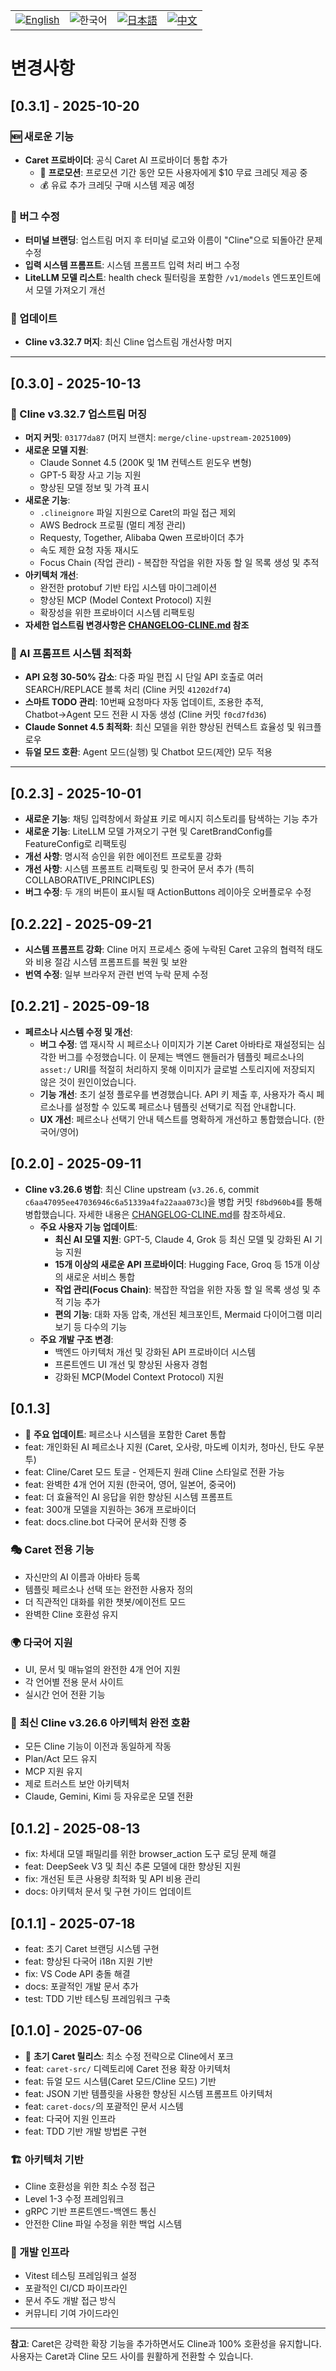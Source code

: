 <div align="center">
  <table>
    <tr>
      <td align="center">
        <a href="../../CHANGELOG.md">
          <img src="https://img.shields.io/badge/English-2563eb?style=for-the-badge&labelColor=1e40af" alt="English"/>
        </a>
      </td>
      <td align="center">
        <img src="https://img.shields.io/badge/한국어-16a34a?style=for-the-badge&labelColor=15803d" alt="한국어"/>
      </td>
      <td align="center">
        <a href="../ja/CHANGELOG.md">
          <img src="https://img.shields.io/badge/日本語-ea580c?style=for-the-badge&labelColor=c2410c" alt="日本語"/>
        </a>
      </td>
      <td align="center">
        <a href="../zh-cn/CHANGELOG.md">
          <img src="https://img.shields.io/badge/中文-dc2626?style=for-the-badge&labelColor=b91c1c" alt="中文"/>
        </a>
      </td>
    </tr>
  </table>
</div>

# 변경사항

## [0.3.1] - 2025-10-20

### 🆕 새로운 기능
- **Caret 프로바이더**: 공식 Caret AI 프로바이더 통합 추가
  - 🎁 **프로모션**: 프로모션 기간 동안 모든 사용자에게 $10 무료 크레딧 제공 중
  - 💰 유료 추가 크레딧 구매 시스템 제공 예정

### 🐛 버그 수정
- **터미널 브랜딩**: 업스트림 머지 후 터미널 로고와 이름이 "Cline"으로 되돌아간 문제 수정
- **입력 시스템 프롬프트**: 시스템 프롬프트 입력 처리 버그 수정
- **LiteLLM 모델 리스트**: health check 필터링을 포함한 `/v1/models` 엔드포인트에서 모델 가져오기 개선

### 🔄 업데이트
- **Cline v3.32.7 머지**: 최신 Cline 업스트림 개선사항 머지

---

## [0.3.0] - 2025-10-13

### 🎉 Cline v3.32.7 업스트림 머징

- **머지 커밋**: `03177da87` (머지 브랜치: `merge/cline-upstream-20251009`)
- **새로운 모델 지원**:
  - Claude Sonnet 4.5 (200K 및 1M 컨텍스트 윈도우 변형)
  - GPT-5 확장 사고 기능 지원
  - 향상된 모델 정보 및 가격 표시
- **새로운 기능**:
  - `.clineignore` 파일 지원으로 Caret의 파일 접근 제외
  - AWS Bedrock 프로필 (멀티 계정 관리)
  - Requesty, Together, Alibaba Qwen 프로바이더 추가
  - 속도 제한 요청 자동 재시도
  - Focus Chain (작업 관리) - 복잡한 작업을 위한 자동 할 일 목록 생성 및 추적
- **아키텍처 개선**:
  - 완전한 protobuf 기반 타입 시스템 마이그레이션
  - 향상된 MCP (Model Context Protocol) 지원
  - 확장성을 위한 프로바이더 시스템 리팩토링
- **자세한 업스트림 변경사항은 [CHANGELOG-CLINE.md](../../CHANGELOG-CLINE.md) 참조**

### 🚀 AI 프롬프트 시스템 최적화

- **API 요청 30-50% 감소**: 다중 파일 편집 시 단일 API 호출로 여러 SEARCH/REPLACE 블록 처리 (Cline 커밋 `41202df74`)
- **스마트 TODO 관리**: 10번째 요청마다 자동 업데이트, 조용한 추적, Chatbot→Agent 모드 전환 시 자동 생성 (Cline 커밋 `f0cd7fd36`)
- **Claude Sonnet 4.5 최적화**: 최신 모델을 위한 향상된 컨텍스트 효율성 및 워크플로우
- **듀얼 모드 호환**: Agent 모드(실행) 및 Chatbot 모드(제안) 모두 적용

---

## [0.2.3] - 2025-10-01
 - **새로운 기능**: 채팅 입력창에서 화살표 키로 메시지 히스토리를 탐색하는 기능 추가
 - **새로운 기능**: LiteLLM 모델 가져오기 구현 및 CaretBrandConfig를 FeatureConfig로 리팩토링
 - **개선 사항**: 명시적 승인을 위한 에이전트 프로토콜 강화
 - **개선 사항**: 시스템 프롬프트 리팩토링 및 한국어 문서 추가 (특히 COLLABORATIVE_PRINCIPLES)
 - **버그 수정**: 두 개의 버튼이 표시될 때 ActionButtons 레이아웃 오버플로우 수정

## [0.2.22] - 2025-09-21
- **시스템 프롬프트 강화**: Cline 머지 프로세스 중에 누락된 Caret 고유의 협력적 태도와 비용 절감 시스템 프롬프트를 복원 및 보완
- **번역 수정**: 일부 브라우저 관련 번역 누락 문제 수정

## [0.2.21] - 2025-09-18

- **페르소나 시스템 수정 및 개선**:
  - **버그 수정**: 앱 재시작 시 페르소나 이미지가 기본 Caret 아바타로 재설정되는 심각한 버그를 수정했습니다. 이 문제는 백엔드 핸들러가 템플릿 페르소나의 `asset:/` URI를 적절히 처리하지 못해 이미지가 글로벌 스토리지에 저장되지 않은 것이 원인이었습니다.
  - **기능 개선**: 초기 설정 플로우를 변경했습니다. API 키 제출 후, 사용자가 즉시 페르소나를 설정할 수 있도록 페르소나 템플릿 선택기로 직접 안내합니다.
  - **UX 개선**: 페르소나 선택기 안내 텍스트를 명확하게 개선하고 통합했습니다. (한국어/영어)

## [0.2.0] - 2025-09-11

- **Cline v3.26.6 병합**: 최신 Cline upstream (`v3.26.6`, commit `c6aa47095ee47036946c6a51339a4fa22aaa073c`)을 병합 커밋 `f8bd960b4`를 통해 병합했습니다. 자세한 내용은 [CHANGELOG-CLINE.md](../../CHANGELOG-CLINE.md)를 참조하세요.
  - **주요 사용자 기능 업데이트**:
    - **최신 AI 모델 지원**: GPT-5, Claude 4, Grok 등 최신 모델 및 강화된 AI 기능 지원
    - **15개 이상의 새로운 API 프로바이더**: Hugging Face, Groq 등 15개 이상의 새로운 서비스 통합
    - **작업 관리(Focus Chain)**: 복잡한 작업을 위한 자동 할 일 목록 생성 및 추적 기능 추가
    - **편의 기능**: 대화 자동 압축, 개선된 체크포인트, Mermaid 다이어그램 미리보기 등 다수의 기능
  - **주요 개발 구조 변경**:
    - 백엔드 아키텍처 개선 및 강화된 API 프로바이더 시스템
    - 프론트엔드 UI 개선 및 향상된 사용자 경험
    - 강화된 MCP(Model Context Protocol) 지원

## [0.1.3]

- 🎉 **주요 업데이트**: 페르소나 시스템을 포함한 Caret 통합
- feat: 개인화된 AI 페르소나 지원 (Caret, 오사랑, 마도베 이치카, 청마신, 탄도 우분투)
- feat: Cline/Caret 모드 토글 - 언제든지 원래 Cline 스타일로 전환 가능
- feat: 완벽한 4개 언어 지원 (한국어, 영어, 일본어, 중국어)
- feat: 더 효율적인 AI 응답을 위한 향상된 시스템 프롬프트
- feat: 300개 모델을 지원하는 36개 프로바이더
- feat: docs.cline.bot 다국어 문서화 진행 중

### 🎭 Caret 전용 기능
- 자신만의 AI 이름과 아바타 등록
- 템플릿 페르소나 선택 또는 완전한 사용자 정의
- 더 직관적인 대화를 위한 챗봇/에이전트 모드
- 완벽한 Cline 호환성 유지

### 🌍 다국어 지원
- UI, 문서 및 매뉴얼의 완전한 4개 언어 지원
- 각 언어별 전용 문서 사이트
- 실시간 언어 전환 기능

### 🚀 **최신 Cline v3.26.6 아키텍처 완전 호환**
- 모든 Cline 기능이 이전과 동일하게 작동
- Plan/Act 모드 유지
- MCP 지원 유지
- 제로 트러스트 보안 아키텍처
- Claude, Gemini, Kimi 등 자유로운 모델 전환

## [0.1.2] - 2025-08-13

- fix: 차세대 모델 패밀리를 위한 browser_action 도구 로딩 문제 해결
- feat: DeepSeek V3 및 최신 추론 모델에 대한 향상된 지원
- fix: 개선된 토큰 사용량 최적화 및 API 비용 관리
- docs: 아키텍처 문서 및 구현 가이드 업데이트

## [0.1.1] - 2025-07-18

- feat: 초기 Caret 브랜딩 시스템 구현
- feat: 향상된 다국어 i18n 지원 기반
- fix: VS Code API 충돌 해결
- docs: 포괄적인 개발 문서 추가
- test: TDD 기반 테스팅 프레임워크 구축

## [0.1.0] - 2025-07-06

- 🎉 **초기 Caret 릴리스**: 최소 수정 전략으로 Cline에서 포크
- feat: `caret-src/` 디렉토리에 Caret 전용 확장 아키텍처
- feat: 듀얼 모드 시스템(Caret 모드/Cline 모드) 기반
- feat: JSON 기반 템플릿을 사용한 향상된 시스템 프롬프트 아키텍처
- feat: `caret-docs/`의 포괄적인 문서 시스템
- feat: 다국어 지원 인프라
- feat: TDD 기반 개발 방법론 구현

### 🏗️ 아키텍처 기반
- Cline 호환성을 위한 최소 수정 접근
- Level 1-3 수정 프레임워크
- gRPC 기반 프론트엔드-백엔드 통신
- 안전한 Cline 파일 수정을 위한 백업 시스템

### 🧪 개발 인프라
- Vitest 테스팅 프레임워크 설정
- 포괄적인 CI/CD 파이프라인
- 문서 주도 개발 접근 방식
- 커뮤니티 기여 가이드라인

---

**참고**: Caret은 강력한 확장 기능을 추가하면서도 Cline과 100% 호환성을 유지합니다. 사용자는 Caret과 Cline 모드 사이를 원활하게 전환할 수 있습니다.

